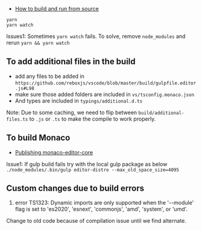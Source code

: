 


* [How to build and run from source](https://github.com/Microsoft/vscode/wiki/How-to-Contribute#build-and-run)

```
yarn
yarn watch
```

Issues1: Sometimes `yarn watch` fails. To solve, remove `node_modules` and rerun `yarn && yarn watch`

## To add additional files in the build

* add any files to be added in `https://github.com/reboxjs/vscode/blob/master/build/gulpfile.editor.js#L98`
* make sure those added folders are included in `vs/tsconfig.monaco.json`
* And types are included in `typings/additional.d.ts`

Note: Due to some caching, we need to flip between `build/additional-files.ts` to `.js` or `.ts` to make the compile
to work properly.

## To build Monaco
* [Publishing monaco-editor-core](./build/monaco/README.md)

Issue1: If gulp build fails try with the local gulp package as below
`./node_modules/.bin/gulp editor-distro --max_old_space_size=4095`



## Custom changes due to build errors

1.  error TS1323: Dynamic imports are only supported when the '--module' flag is set to 'es2020', 'esnext', 'commonjs', 'amd', 'system', or 'umd'.

Change to old code because of compilation issue until we find alternate.
